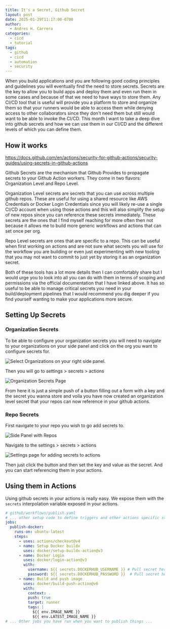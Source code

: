 ```yaml
---
title: It's a Secret, Github Secret
layout: post
date: 2025-01-29T11:17:00-0700
author:
  - Andres H. Carrera
categories:
  - cicd
  - tutorial
tags:
  - github
  - cicd
  - automation
  - security
---
```

When you build applications and you are following good coding principles and guidelines you will eventually find the need to store secrets. Secrets are the key to allow you to build apps and deploy them and even run them in some cases and because of that we need to have ways to store them. Any CI/CD tool that is useful will provide you a platform to store and organize them so that your runners would be able to access them while denying access to other collaborators since they don't need them but still would want to be able to invoke the CI/CD. This month I want to take a deep dive into github secrets and how we can use them in our CI/CD and the different levels of which you can define them.

## How it works

<https://docs.github.com/en/actions/security-for-github-actions/security-guides/using-secrets-in-github-actions>

Github Secrets are the mechanism that Github Provides to propagate secrets to your Github Action workers. They come in two flavors: Organization Level and Repo Level. 

Organization Level secrets are secrets that you can use across multiple github repos. These are useful for using a shared resource like AWS Credentials or Docker Login Credentials since you will likely re-use a single CI/CD account when using those actions and this will also simplify the setup of new repos since you can reference these secrets immediately. These secrets are the ones that I find myself reaching for more often then not because it allows me to build more generic workflows and actions that can set once per org.

Repo Level secrets are ones that are specific to a repo. This can be useful when first working on actions and are not sure what secrets you will use for the workflow you are building or even just experimenting with new tooling that you may not want to commit to just yet by storing it as an organization secret.

Both of these tools has a lot more details then I can comfortably share but I would urge you to look into all you can do with them in terms of scoping and permissions via the official documentation that I have linked above. It has so useful to be able to manage critical secrets you need in your build/deployment pipelines that I would recommend you dig deeper if you find yourself wanting to make your applications more secure. 

## Setting Up Secrets

### Organization Secrets

To be able to configure your organization secrets you will need to navigate to your organizations on your side panel and click on the org you want to configure secrets for.

![Select Organizations on your right side panel.](/images/uploads/screenshot-2025-02-23-083246.png "Navigate to organization Page")

Then you will go to settings > secrets > actions

![Organization Secrets Page](/images/uploads/screenshot-2025-02-23-103520.png "Organization Secrets Page")

From here it is just a simple push of a button filling out a form with a key and the secret you wanna store and voila you have now created an organization level secret that your repos can now reference in your github actions. 

### Repo Secrets

First navigate to your repo you wish to go add secrets to.

![Side Panel with Repos](/images/uploads/screenshot-2025-02-23-104024.png "Side Panel listing Repos")

Navigate to the settings > secrets > actions

![Settings page for adding secrets to actions](/images/uploads/screenshot-2025-02-23-104125.png "Settings page for adding secrets to actions")

Then just click the button and then set the key and value as the secret. And you can start referencing them in your actions.

## Using them in Actions

Using github secrets in your actions is really easy. We expose them with the `secrets` interpolation variable exposed in your actions.

```yaml 
# github/workflows/publish.yaml 
# ... other setup code to define triggers and other actions specific stuff ...
jobs:
  publish-docker:
    runs-on: ubuntu-latest
    steps:
      - uses: actions/checkout@v4
      - name: Setup Docker buildx
        uses: docker/setup-buildx-action@v3
      - name: Docker Login
        uses: docker/login-action@v3
        with:
          username: ${{ secrets.DOCKERHUB_USERNAME }} # Pull secret here for logging in
          password: ${{ secrets.DOCKERHUB_PASSWORD }}  # Pull secret here for logging in
      - name: Build and push image
        uses: docker/build-push-action@v6
        with:
          context: .
          push: true
          target: runner
          tags: |
            ${{ env.IMAGE_NAME }}
            ${{ env.LATEST_IMAGE_NAME }}
# ... Other jobs you have run when you want to publish things ...
```
